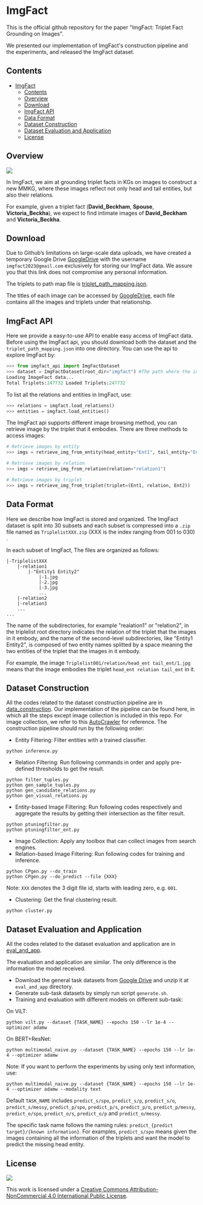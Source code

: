 # ImgFact

This is the official github repository for the paper "ImgFact: Triplet Fact Grounding on Images".

We presented our implementation of ImgFact's construction pipeline and the experiments, and released the ImgFact dataset.

## Contents

- [ImgFact](#imgfact)
  - [Contents](#contents)
  - [Overview](#overview)
  - [Download](#download)
  - [ImgFact API](#imgfact-api)
  - [Data Format](#data-format)
  - [Dataset Construction](#dataset-construction)
  - [Dataset Evaluation and Application](#dataset-evaluation-and-application)
  - [License](#license)

## Overview

<img src="imgs/motivation.png"/>

In ImgFact, we aim at grounding triplet facts in KGs on images to construct a new MMKG, where these images reflect not only head and tail entities, but also their relations.

For example, given a triplet fact (**David_Beckham**, **Spouse**, **Victoria_Beckha**), we expect to find intimate images of **David_Beckham** and **Victoria_Beckha**.

## Download

Due to Github’s limitations on large-scale data uploads, we have created a temporary Google Drive [GoogleDrive](https://drive.google.com/drive/folders/1G_QKlKSboI10ATW82Pp-1BqULxd-3TiC) with the username `imgfact2023@gmail.com` exclusively for storing our ImgFact data. We assure you that this link does not compromise any personal information.

The triplets to path map file is [triplet_path_mapping.json](https://github.com/kleinercubs/ImgFact/blob/main/triplet_path_mapping.json).

The titles of each image can be accessed by [GoogleDrive](https://drive.google.com/drive/folders/1ey-SnyxaENFPXYVVgy8riX-XfSOQoWXv?usp=share_link), each file contains all the images and triplets under that relationship.

## ImgFact API

 Here we provide a easy-to-use API to enable easy access of ImgFact data. Before using the ImgFact api, you should download both the dataset and the `triplet_path_mapping.json` into one directory. You can use the api to explore ImgFact by:

```python
>>> from imgfact_api import ImgFactDataset
>>> dataset = ImgFactDataset(root_dir="imgfact") #The path where the imgfact data is located
Loading ImageFact data...
Total Triplets:247732 Loaded Triplets:247732
```

To list all the relations and entities in ImgFact, use:

```python
>>> relations = imgfact.load_relations()
>>> entities = imgfact.load_entities()
```

The ImgFact api supports different image browsing method, you can retrieve image by the triplet that it embodies. There are three methods to access images:

```python
# Retrieve images by entity
>>> imgs = retrieve_img_from_entity(head_entity="Ent1", tail_entity="Ent2")

# Retrieve images by relation
>>> imgs = retrieve_img_from_relation(relation="relation1")

# Retrieve images by triplet
>>> imgs = retrieve_img_from_triplet(triplet=(Ent1, relation, Ent2))
```

## Data Format

Here we describe how ImgFact is stored and organized. The ImgFact dataset is split into 30 subsets and each subset is compressed into a `.zip` file named as `TriplelistXXX.zip` (XXX is the index ranging from 001 to 030) .

In each subset of ImgFact, The files are organized as follows:

    |-TriplelistXXX
        |-relation1
            |-"Entity1 Entity2"
                |-1.jpg
                |-2.jpg
                |-3.jpg
                ...
        |-relation2
        |-relation3
        ...
    ...

The name of the subdirectories, for example "realation1" or "relation2", in the triplelist root directory indicates the relation of the triplet that the images in it embody, and the name of the second-level subdirectories, like "Entity1 Entity2", is composed of two entity names splitted by a space meaning the two entities of the triplet that the images in it embody.

For example, the image `Triplelist001/relation/head_ent tail_ent/1.jpg` means that the image embodies the triplet `head_ent relation tail_ent` in it.

## Dataset Construction

All the codes related to the dataset construction pipeline are in [data_construction](https://github.com/kleinercubs/ImgFact/tree/main/dataset_construction).
Our implementation of the pipeline can be found here, in which all the steps except image collection is included in this repo. For image collection, we refer to this [AutoCrawler](https://github.com/YoongiKim/AutoCrawler) for reference.
 The construction pipeline should run by the following order:

- Entity Filtering: Filter entities with a trained classifier.

```
python inference.py
```

- Relation Filtering: Run following commands in order and apply pre-defined thresholds to get the result.

```
python filter_tuples.py
python gen_sample_tuples.py
python gen_candidate_relations.py
python gen_visual_relations.py
```

- Entity-based Image Filtering: Run following codes respectively and aggregate the results by getting their intersection as the filter result.

```
python ptuningfilter.py
python ptuningfilter_ent.py
```

- Image Collection: Apply any toolbox that can collect images from search engines.
- Relation-based Image Filtering: Run following codes for training and inference.

```
python CPgen.py --do_train
python CPgen.py --do_predict --file {XXX}
```

Note: `XXX` denotes the 3 digit file id, starts with leading zero, e.g. `001`.

- Clustering: Get the final clustering result.

```
python cluster.py
```

## Dataset Evaluation and Application

All the codes related to the dataset evaluation and application are in [eval_and_app](https://github.com/kleinercubs/ImgFact/tree/main/eval_and_app).

The evaluation and application are similar. The only difference is the information the model received.

- Download the general task datasets from [Google Drive](https://drive.google.com/drive/folders/1Qaz7sbjo45JXD408QrJceXNIwV8UBDDy?usp=share_link) and unzip it at `eval_and_app` directory.
- Generate sub-task datasets by simply run script `generate.sh`.
- Training and evaluation with different models on different sub-task:

On ViLT:

```
python vilt.py --dataset {TASK_NAME} --epochs 150 --lr 1e-4 --optimizer adamw
```

On BERT+ResNet:

```
python multimodal_naive.py --dataset {TASK_NAME} --epochs 150 --lr 1e-4 --optimizer adamw
```

Note: If you want to perform the experiments by using only text information, use:

```
python multimodal_naive.py --dataset {TASK_NAME} --epochs 150 --lr 1e-4 --optimizer adamw --modality text
```

Default `TASK_NAME` includes `predict_s/spo`, `predict_s/p`, `predict_s/o`, `predict_s/messy`, `predict_p/spo`, `predict_p/s`, `predict_p/o`, `predict_p/messy`, `predict_o/spo`, `predict_o/s`, `predict_o/p` and `predict_o/messy`.

The specific task name follows the naming rules: `predict_{predict target}/{known information}`. For examples, `predict_s/spo` means given the images containing all the information of the triplets and want the model to predict the missing head entity.

## License

[![](https://licensebuttons.net/l/by-nc/4.0/88x31.png)](https://creativecommons.org/licenses/by-nc/4.0/)

This work is licensed under a [Creative Commons Attribution-NonCommercial 4.0 International Public License](https://creativecommons.org/licenses/by-nc/4.0/).
